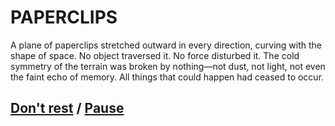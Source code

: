 # PAPERCLIPS

A plane of paperclips stretched outward in every direction, curving with the shape of space. No object traversed it. No force disturbed it. The cold symmetry of the terrain was broken by nothing—not dust, not light, not even the faint echo of memory. All things that could happen had ceased to occur.

## [Don't rest](page-d92b7a9f2db8f6c9) / [Pause](page-12b23a0f03ec7d20)
